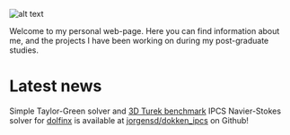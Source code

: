 ![alt text](https://github.com/jorgensd/jsdokken/cropped.jpg)

Welcome to my personal web-page. Here you can find information about me, and the projects I have been working on during my post-graduate studies.

# Latest news

Simple Taylor-Green solver and [3D Turek benchmark](http://www.featflow.de/en/benchmarks/cfdbenchmarking/flow/dfg_flow3d.html) IPCS Navier-Stokes solver for [dolfinx](https://github.com/FEniCS/dolfinx/) is available at [jorgensd/dokken_ipcs](https://github.com/jorgensd/dolfinx_ipcs) on Github!